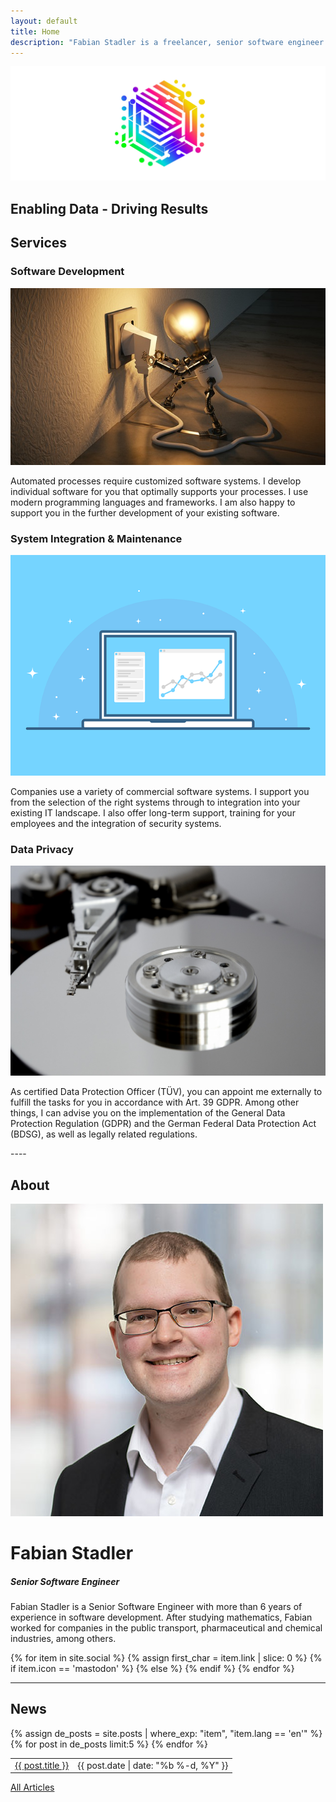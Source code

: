 ```yaml
---
layout: default
title: Home
description: "Fabian Stadler is a freelancer, senior software engineer and data protection officer (TÜV). Fabian has many years of experience in data protection, ETL development and cloud backend development."
---
```


<section class="index-header">
    <img src="/assets/img/company_logo.jpg" alt="Company logo of Fabian Stadler Solutions">
    <div class="centered"><h2>Enabling Data - Driving Results</h2></div>
</section>

## Services

<div class="home-section">
    <div class="left">
        <h3>Software Development</h3>
        <img src="/assets/img/lightbulb-3104355_640.jpg" alt="Bild einer Glühbirne">
        <p>Automated processes require customized software systems. I develop individual software for you that optimally supports your processes. I use modern programming languages and frameworks. I am also happy to support you in the further development of your existing software.</p>
    </div>
</div>

<div class="home-section">
    <div class="right">
        <h3>System Integration & Maintenance</h3>
        <img src="/assets/img/interface-3593269_640.png" alt="Bild einer Schnittstelle">
        <p>Companies use a variety of commercial software systems. I support you from the selection of the right systems through to integration into your existing IT landscape. I also offer long-term support, training for your employees and the integration of security systems.</p>
    </div>
</div>

<div class="home-section">
    <div class="left">
        <h3>Data Privacy</h3>
        <img src="/assets/img/hard_drive_disk.jpg" alt="Bild einer Festplatte">
        <p>As certified Data Protection Officer (TÜV), you can appoint me externally to fulfill the tasks for you in accordance with Art. 39 GDPR. Among other things, I can advise you on the implementation of the General Data Protection Regulation (GDPR) and the German Federal Data Protection Act (BDSG), as well as legally related regulations.</p>
    </div>
</div>
----

## About

<div class="profile-section">
    <div class="profile">
        <img src="/assets/img/fabian_stadler.jpg" alt="Profile image" loading="eager">
        <h1>Fabian Stadler</h1>
        <h5 class="post-date">Senior Software Engineer</h5>
    </div>
    <div class="profile-text">
        <p>Fabian Stadler is a Senior Software Engineer with more than 6 years of experience in software development. After studying mathematics, Fabian worked for companies in the public transport, pharmaceutical and chemical industries, among others.</p>
        {% for item in site.social %}
            {% assign first_char = item.link | slice: 0 %}
            {% if item.icon == 'mastodon' %}
            <a class="icon contact-button"  rel="me" href="{{ item.link }}" target="_blank"><i class="fa-brands fa-{{ item.icon }}" aria-hidden="true"></i></a>
            {% else %}
            <a class="icon contact-button" href="{{ item.link }}" target="_blank"><i class="fa-{{ item.icon-class }} fa-{{ item.icon }}" aria-hidden="true"></i></a>
            {% endif %}
        {% endfor %}
    </div>
</div>

----

## News

<table class="home-table">
    {% assign de_posts = site.posts | where_exp: "item", "item.lang == 'en'" %}
    {% for post in de_posts limit:5 %}
    <tr>
        <td class="home-post-title"><a href="{{ post.url }}">{{ post.title }}</a></td>
        <td class="home-post-date">{{ post.date | date: "%b %-d, %Y" }}</td>
    </tr>
    {% endfor %}
</table>

<p class="more-articles">
    <a href="/posts.html">All Articles</a>
</p>


